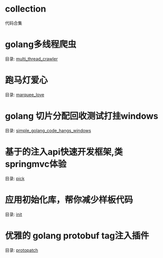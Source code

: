 # collection
代码合集

# golang多线程爬虫
目录: [multi_thread_crawler](https://github.com/hopeio/collection/tree/main/multi_thread_crawler)

# 跑马灯爱心
目录: [marquee_love](https://github.com/hopeio/collection/tree/main/marquee_love)

# golang 切片分配回收测试打挂windows
目录: [simple_golang_code_hangs_windows](https://github.com/hopeio/collection/tree/main/simple_golang_code_hangs_windows)

# 基于的注入api快速开发框架,类springmvc体验
目录: [pick](https://github.com/hopeio/collection/tree/main/pick)

# 应用初始化库，帮你减少样板代码
目录: [init](https://github.com/hopeio/collection/tree/main/init)

# 优雅的 golang protobuf tag注入插件
目录: [protopatch](https://github.com/hopeio/collection/tree/main/protopatch)